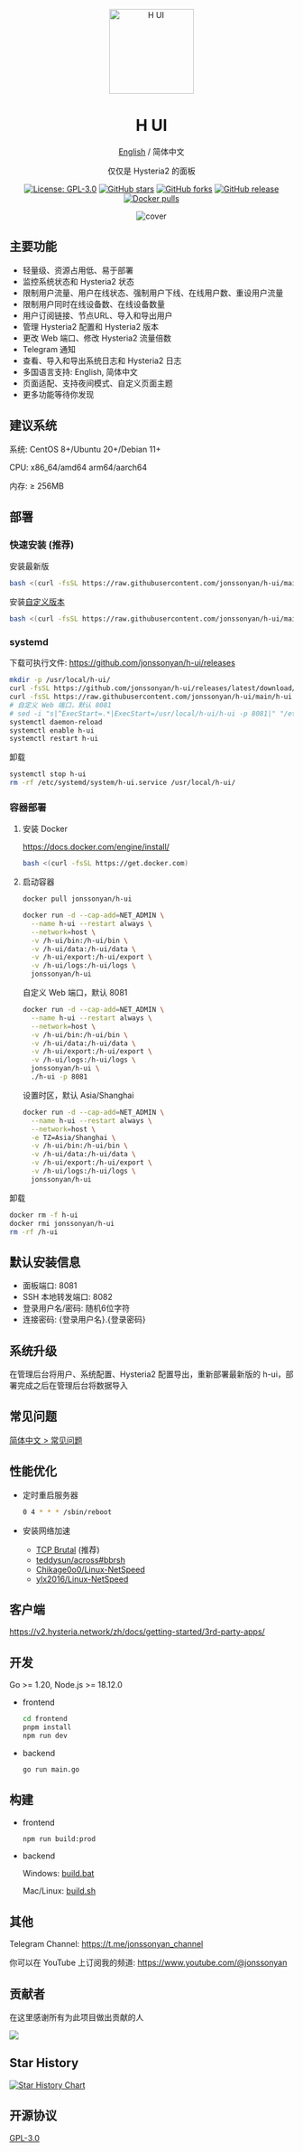 <div align="center">

<a href="https://github.com/jonssonyan/h-ui"><img src="./docs/images/head-cover.png" alt="H UI" width="150" /></a>

<h1 align="center">H UI</h1>

[English](README.md) / 简体中文

仅仅是 Hysteria2 的面板

<p>
<a href="https://www.gnu.org/licenses/gpl-3.0.html"><img src="https://img.shields.io/github/license/jonssonyan/h-ui" alt="License: GPL-3.0"></a>
<a href="https://github.com/jonssonyan/h-ui/stargazers"><img src="https://img.shields.io/github/stars/jonssonyan/h-ui" alt="GitHub stars"></a>
<a href="https://github.com/jonssonyan/h-ui/forks"><img src="https://img.shields.io/github/forks/jonssonyan/h-ui" alt="GitHub forks"></a>
<a href="https://github.com/jonssonyan/h-ui/releases"><img src="https://img.shields.io/github/v/release/jonssonyan/h-ui" alt="GitHub release"></a>
<a href="https://hub.docker.com/r/jonssonyan/h-ui"><img src="https://img.shields.io/docker/pulls/jonssonyan/h-ui" alt="Docker pulls"></a>
</p>

![cover](./docs/images/cover.png)

</div>

## 主要功能

- 轻量级、资源占用低、易于部署
- 监控系统状态和 Hysteria2 状态
- 限制用户流量、用户在线状态、强制用户下线、在线用户数、重设用户流量
- 限制用户同时在线设备数、在线设备数量
- 用户订阅链接、节点URL、导入和导出用户
- 管理 Hysteria2 配置和 Hysteria2 版本
- 更改 Web 端口、修改 Hysteria2 流量倍数
- Telegram 通知
- 查看、导入和导出系统日志和 Hysteria2 日志
- 多国语言支持: English, 简体中文
- 页面适配、支持夜间模式、自定义页面主题
- 更多功能等待你发现

## 建议系统

系统: CentOS 8+/Ubuntu 20+/Debian 11+

CPU: x86_64/amd64 arm64/aarch64

内存: ≥ 256MB

## 部署

### 快速安装 (推荐)

安装最新版

```bash
bash <(curl -fsSL https://raw.githubusercontent.com/jonssonyan/h-ui/main/install.sh)
```

安装[自定义版本](https://github.com/jonssonyan/h-ui/releases)

```bash
bash <(curl -fsSL https://raw.githubusercontent.com/jonssonyan/h-ui/main/install.sh) v0.0.1
```

### systemd

下载可执行文件: https://github.com/jonssonyan/h-ui/releases

```bash
mkdir -p /usr/local/h-ui/
curl -fsSL https://github.com/jonssonyan/h-ui/releases/latest/download/h-ui-linux-amd64 -o /usr/local/h-ui/h-ui && chmod +x /usr/local/h-ui/h-ui
curl -fsSL https://raw.githubusercontent.com/jonssonyan/h-ui/main/h-ui.service -o /etc/systemd/system/h-ui.service
# 自定义 Web 端口，默认 8081
# sed -i "s|^ExecStart=.*|ExecStart=/usr/local/h-ui/h-ui -p 8081|" "/etc/systemd/system/h-ui.service"
systemctl daemon-reload
systemctl enable h-ui
systemctl restart h-ui
```

卸载

```bash
systemctl stop h-ui
rm -rf /etc/systemd/system/h-ui.service /usr/local/h-ui/
```

### 容器部署

1. 安装 Docker

   https://docs.docker.com/engine/install/

   ```bash
   bash <(curl -fsSL https://get.docker.com)
   ```

2. 启动容器

   ```bash
   docker pull jonssonyan/h-ui

   docker run -d --cap-add=NET_ADMIN \
     --name h-ui --restart always \
     --network=host \
     -v /h-ui/bin:/h-ui/bin \
     -v /h-ui/data:/h-ui/data \
     -v /h-ui/export:/h-ui/export \
     -v /h-ui/logs:/h-ui/logs \
     jonssonyan/h-ui
   ```

   自定义 Web 端口，默认 8081

   ```bash
   docker run -d --cap-add=NET_ADMIN \
     --name h-ui --restart always \
     --network=host \
     -v /h-ui/bin:/h-ui/bin \
     -v /h-ui/data:/h-ui/data \
     -v /h-ui/export:/h-ui/export \
     -v /h-ui/logs:/h-ui/logs \
     jonssonyan/h-ui \
     ./h-ui -p 8081
   ```

   设置时区，默认 Asia/Shanghai

   ```bash
   docker run -d --cap-add=NET_ADMIN \
     --name h-ui --restart always \
     --network=host \
     -e TZ=Asia/Shanghai \
     -v /h-ui/bin:/h-ui/bin \
     -v /h-ui/data:/h-ui/data \
     -v /h-ui/export:/h-ui/export \
     -v /h-ui/logs:/h-ui/logs \
     jonssonyan/h-ui
   ```

卸载

```bash
docker rm -f h-ui
docker rmi jonssonyan/h-ui
rm -rf /h-ui
```

## 默认安装信息

- 面板端口: 8081
- SSH 本地转发端口: 8082
- 登录用户名/密码: 随机6位字符
- 连接密码: {登录用户名}.{登录密码}

## 系统升级

在管理后台将用户、系统配置、Hysteria2 配置导出，重新部署最新版的 h-ui，部署完成之后在管理后台将数据导入

## 常见问题

[简体中文 > 常见问题](./docs/FAQ_ZH.md)

## 性能优化

- 定时重启服务器

    ```bash
    0 4 * * * /sbin/reboot
    ```

- 安装网络加速
    - [TCP Brutal](https://github.com/apernet/tcp-brutal) (推荐)
    - [teddysun/across#bbrsh](https://github.com/teddysun/across#bbrsh)
    - [Chikage0o0/Linux-NetSpeed](https://github.com/ylx2016/Linux-NetSpeed)
    - [ylx2016/Linux-NetSpeed](https://github.com/ylx2016/Linux-NetSpeed)

## 客户端

https://v2.hysteria.network/zh/docs/getting-started/3rd-party-apps/

## 开发

Go >= 1.20, Node.js >= 18.12.0

- frontend

   ```bash
   cd frontend
   pnpm install
   npm run dev
   ```

- backend

   ```bash
   go run main.go
   ```

## 构建

- frontend

   ```bash
   npm run build:prod
   ```

- backend

  Windows: [build.bat](build.bat)

  Mac/Linux: [build.sh](build.sh)

## 其他

Telegram Channel: https://t.me/jonssonyan_channel

你可以在 YouTube 上订阅我的频道: https://www.youtube.com/@jonssonyan

## 贡献者

在这里感谢所有为此项目做出贡献的人

<a href="https://github.com/jonssonyan/h-ui/graphs/contributors">
  <img src="https://contrib.rocks/image?repo=jonssonyan/h-ui" />
</a>

## Star History

[![Star History Chart](https://api.star-history.com/svg?repos=jonssonyan/h-ui&type=Date)](https://star-history.com/#jonssonyan/h-ui&Date)

## 开源协议

[GPL-3.0](LICENSE)